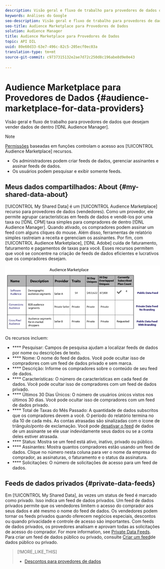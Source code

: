 ```yaml
---
description: Visão geral e fluxo de trabalho para provedores de dados que desejam vender dados do Audience Manager.
keywords: Análises do Google
seo-description: Visão geral e fluxo de trabalho para provedores de dados que desejam vender dados do Audience Manager.
seo-title: Audience Marketplace para Provedores de Dados
solution: Audience Manager
title: Audience Marketplace para Provedores de Dados
topic: API DIL
uuid: 80e60d33-63e7-496c-82c5-205ecf0ec03a
translation-type: tm+mt
source-git-commit: c9737315132e2ae7d72c250d8c196abe8d9e0e43

---
```



# Audience Marketplace para Provedores de Dados {#audience-marketplace-for-data-providers}

Visão geral e fluxo de trabalho para provedores de dados que desejam vender dados de dentro [!DNL Audience Manager].

<!-- c_marketplace_provider.xml -->

>[!NOTE]
>
>[Permissões](../../../reporting/reports-dashboard.md) baseadas em funções controlam o acesso aos [!UICONTROL Audience Marketplace] recursos.
>
>* Os administradores podem criar feeds de dados, gerenciar assinantes e assinar feeds de dados.
>* Os usuários podem pesquisar e exibir somente feeds.


## Meus dados compartilhados: About {#my-shared-data-about}

[!UICONTROL My Shared Data] é um [!UICONTROL Audience Marketplace] recurso para provedores de dados (vendedores). Como um provedor, ele permite agrupar características em feeds de dados e vendê-los por uma taxa ou [!DNL CPM] taxa simples para compradores de dentro [!DNL Audience Manager]. Quando ativado, os compradores podem assinar um feed com alguns cliques do mouse. Além disso, ferramentas de relatório simples rastreiam a receita e gerenciam os assinantes. Por fim, com [!UICONTROL Audience Marketplace], [!DNL Adobe] cuida de faturamento, faturamento e pagamentos de taxas para você. Esses recursos permitem que você se concentre na criação de feeds de dados eficientes e lucrativos que os compradores desejam.

![](assets/seller_marketplace.png)

<!-- c_myshared_data.xml -->

Os recursos incluem:

* **** Pesquisar: Campos de pesquisa ajudam a localizar feeds de dados por nome ou descrições de texto.
* **** Nome: O nome do feed de dados. Você pode ocultar isso de compradores com um feed de dados privado e sem marca.
* **** Descrição: Informe os compradores sobre o conteúdo de seu feed de dados.
* **** Características: O número de características em cada feed de dados. Você pode ocultar isso de compradores com um feed de dados privado.
* **** Últimos 30 Dias Únicos: O número de usuários únicos vistos nos últimos 30 dias. Você pode ocultar isso de compradores com um feed de dados privado.
* **** Total de Taxas do Mês Passado: A quantidade de dados subscritos que os compradores devem a você. O período do relatório termina no dia 10 de cada mês. As contas atrasadas são sinalizadas com o ícone de triângulo/ponto de exclamação. Você pode [desativar o feed](../../../features/audience-marketplace/marketplace-data-providers/marketplace-create-manage-feeds.md#deactivate-data-feed) de dados de um assinante se ele usar indevidamente seus dados ou se a conta deles estiver atrasada.
* **** Status:  Mostra se um feed está ativo, inativo, privado ou público.
* **** Assinantes: Mostra quantos compradores estão usando um feed de dados. Clique no número nesta coluna para ver o nome da empresa do comprador, as assinaturas, o faturamento e o status da assinatura.
* **** Solicitações: O número de solicitações de acesso para um feed de dados.

## Feeds de dados privados {#private-data-feeds}

Em [!UICONTROL My Shared Data], às vezes um status de feed é marcado como privado. Isso indica um feed de dados privados. Um feed de dados privados permite que os vendedores limitem o acesso do comprador aos seus dados e até mesmo o nome do feed de dados. Os vendedores podem tornar os feeds privados quando oferecem negócios especiais, descontos ou quando privacidade e controle de acesso são importantes. Com feeds de dados privados, os provedores analisam e aprovam todas as solicitações de acesso do comprador. For more information, see [Private Data Feeds](../../../features/audience-marketplace/marketplace-private-feeds.md). Para criar um feed de dados público ou privado, consulte [Criar um feed](../../../features/audience-marketplace/marketplace-data-providers/marketplace-create-manage-feeds.md#create-public-private-data-feed)de dados público ou privado.

>[!MORE_LIKE_THIS]
>
>* [Descontos para provedores de dados](../../../features/audience-marketplace/marketplace-data-providers/marketplace-create-manage-feeds.md#discounts)


